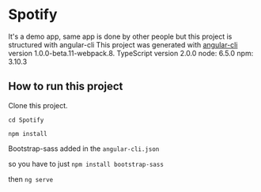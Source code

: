 # Spotify

It's a demo app, same app is done by other people but this project is structured with angular-cli
This project was generated with [angular-cli](https://github.com/angular/angular-cli) version 1.0.0-beta.11-webpack.8.
TypeScript version 2.0.0
node: 6.5.0
npm: 3.10.3

## How to run this project

Clone this project.


`cd Spotify`


`npm install`


Bootstrap-sass added in the `angular-cli.json`


so you have to just `npm install bootstrap-sass`


then 
`ng serve`  